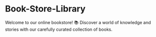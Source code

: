 # Book-Store-Library
Welcome to our online bookstore! 📚 Discover a world of knowledge and stories with our carefully curated collection of books.

